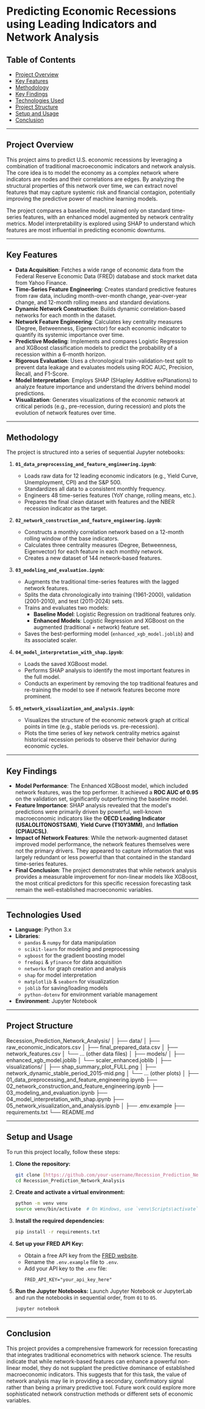 # Predicting Economic Recessions using Leading Indicators and Network Analysis

## Table of Contents
- [Project Overview](#project-overview)
- [Key Features](#key-features)
- [Methodology](#methodology)
- [Key Findings](#key-findings)
- [Technologies Used](#technologies-used)
- [Project Structure](#project-structure)
- [Setup and Usage](#setup-and-usage)
- [Conclusion](#conclusion)

---

## Project Overview

This project aims to predict U.S. economic recessions by leveraging a combination of traditional macroeconomic indicators and network analysis. The core idea is to model the economy as a complex network where indicators are nodes and their correlations are edges. By analyzing the structural properties of this network over time, we can extract novel features that may capture systemic risk and financial contagion, potentially improving the predictive power of machine learning models.

The project compares a baseline model, trained only on standard time-series features, with an enhanced model augmented by network centrality metrics. Model interpretability is explored using SHAP to understand which features are most influential in predicting economic downturns.

---

## Key Features

* **Data Acquisition**: Fetches a wide range of economic data from the Federal Reserve Economic Data (FRED) database and stock market data from Yahoo Finance.
* **Time-Series Feature Engineering**: Creates standard predictive features from raw data, including month-over-month change, year-over-year change, and 12-month rolling means and standard deviations.
* **Dynamic Network Construction**: Builds dynamic correlation-based networks for each month in the dataset.
* **Network Feature Engineering**: Calculates key centrality measures (Degree, Betweenness, Eigenvector) for each economic indicator to quantify its systemic importance over time.
* **Predictive Modeling**: Implements and compares Logistic Regression and XGBoost classification models to predict the probability of a recession within a 6-month horizon.
* **Rigorous Evaluation**: Uses a chronological train-validation-test split to prevent data leakage and evaluates models using ROC AUC, Precision, Recall, and F1-Score.
* **Model Interpretation**: Employs SHAP (SHapley Additive exPlanations) to analyze feature importance and understand the drivers behind model predictions.
* **Visualization**: Generates visualizations of the economic network at critical periods (e.g., pre-recession, during recession) and plots the evolution of network features over time.

---

## Methodology

The project is structured into a series of sequential Jupyter notebooks:

1.  **`01_data_preprocessing_and_feature_engineering.ipynb`**:
    * Loads raw data for 12 leading economic indicators (e.g., Yield Curve, Unemployment, CPI) and the S&P 500.
    * Standardizes all data to a consistent monthly frequency.
    * Engineers 48 time-series features (YoY change, rolling means, etc.).
    * Prepares the final clean dataset with features and the NBER recession indicator as the target.

2.  **`02_network_construction_and_feature_engineering.ipynb`**:
    * Constructs a monthly correlation network based on a 12-month rolling window of the base indicators.
    * Calculates three centrality measures (Degree, Betweenness, Eigenvector) for each feature in each monthly network.
    * Creates a new dataset of 144 network-based features.

3.  **`03_modeling_and_evaluation.ipynb`**:
    * Augments the traditional time-series features with the lagged network features.
    * Splits the data chronologically into training (1961-2000), validation (2001-2010), and test (2011-2024) sets.
    * Trains and evaluates two models:
        * **Baseline Model**: Logistic Regression on traditional features only.
        * **Enhanced Models**: Logistic Regression and XGBoost on the augmented (traditional + network) feature set.
    * Saves the best-performing model (`enhanced_xgb_model.joblib`) and its associated scaler.

4.  **`04_model_interpretation_with_shap.ipynb`**:
    * Loads the saved XGBoost model.
    * Performs SHAP analysis to identify the most important features in the full model.
    * Conducts an experiment by removing the top traditional features and re-training the model to see if network features become more prominent.

5.  **`05_network_visualization_and_analysis.ipynb`**:
    * Visualizes the structure of the economic network graph at critical points in time (e.g., stable periods vs. pre-recession).
    * Plots the time series of key network centrality metrics against historical recession periods to observe their behavior during economic cycles.

---

## Key Findings

* **Model Performance**: The Enhanced XGBoost model, which included network features, was the top performer. It achieved a **ROC AUC of 0.95** on the validation set, significantly outperforming the baseline model.
* **Feature Importance**: SHAP analysis revealed that the model's predictions were primarily driven by powerful, well-known macroeconomic indicators like the **OECD Leading Indicator (USALOLITONOSTSAM)**, **Yield Curve (T10Y3MM)**, and **Inflation (CPIAUCSL)**.
* **Impact of Network Features**: While the network-augmented dataset improved model performance, the network features themselves were not the primary drivers. They appeared to capture information that was largely redundant or less powerful than that contained in the standard time-series features.
* **Final Conclusion**: The project demonstrates that while network analysis provides a measurable improvement for non-linear models like XGBoost, the most critical predictors for this specific recession forecasting task remain the well-established macroeconomic variables.

---

## Technologies Used

* **Language**: Python 3.x
* **Libraries**:
    * `pandas` & `numpy` for data manipulation
    * `scikit-learn` for modeling and preprocessing
    * `xgboost` for the gradient boosting model
    * `fredapi` & `yfinance` for data acquisition
    * `networkx` for graph creation and analysis
    * `shap` for model interpretation
    * `matplotlib` & `seaborn` for visualization
    * `joblib` for saving/loading models
    * `python-dotenv` for environment variable management
* **Environment**: Jupyter Notebook

---

## Project Structure


Recession_Prediction_Network_Analysis/
│
├── data/
│   ├── raw_economic_indicators.csv
│   ├── final_prepared_data.csv
│   ├── network_features.csv
│   └── ... (other data files)
│
├── models/
│   ├── enhanced_xgb_model.joblib
│   └── scaler_enhanced.joblib
│
├── visualizations/
│   ├── shap_summary_plot_FULL.png
│   ├── network_dynamic_stable_period_2015-mid.png
│   └── ... (other plots)
│
├── 01_data_preprocessing_and_feature_engineering.ipynb
├── 02_network_construction_and_feature_engineering.ipynb
├── 03_modeling_and_evaluation.ipynb
├── 04_model_interpretation_with_shap.ipynb
├── 05_network_visualization_and_analysis.ipynb
│
├── .env.example
├── requirements.txt
└── README.md


---

## Setup and Usage

To run this project locally, follow these steps:

1.  **Clone the repository:**
    ```bash
    git clone [https://github.com/your-username/Recession_Prediction_Network_Analysis.git](https://github.com/your-username/Recession_Prediction_Network_Analysis.git)
    cd Recession_Prediction_Network_Analysis
    ```

2.  **Create and activate a virtual environment:**
    ```bash
    python -m venv venv
    source venv/bin/activate  # On Windows, use `venv\Scripts\activate`
    ```

3.  **Install the required dependencies:**
    ```bash
    pip install -r requirements.txt
    ```

4.  **Set up your FRED API Key:**
    * Obtain a free API key from the [FRED website](https://fred.stlouisfed.org/docs/api/api_key.html).
    * Rename the `.env.example` file to `.env`.
    * Add your API key to the `.env` file:
        ```
        FRED_API_KEY="your_api_key_here"
        ```

5.  **Run the Jupyter Notebooks:**
    Launch Jupyter Notebook or JupyterLab and run the notebooks in sequential order, from `01` to `05`.

    ```bash
    jupyter notebook
    ```

---

## Conclusion

This project provides a comprehensive framework for recession forecasting that integrates traditional econometrics with network science. The results indicate that while network-based features can enhance a powerful non-linear model, they do not supplant the predictive dominance of established macroeconomic indicators. This suggests that for this task, the value of network analysis may lie in providing a secondary, confirmatory signal rather than being a primary predictive tool. Future work could explore more sophisticated network construction methods or different sets of economic variables.

